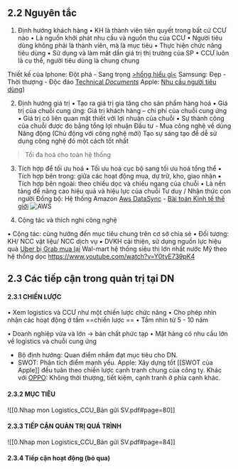 ## 2.2 Nguyên tắc
1. Định hướng khách hàng
• KH là thành viên tiên quyết trong bất cứ CCƯ nào 
• Là nguồn khởi phát nhu cầu và nguồn thu của CCƯ 
• Người tiêu dùng không phải là thành viên, mà là mục tiêu 
	• Thực hiện chức năng tiêu dùng 
	• Sử dụng và làm mất dần giá trị thị trường của SP 
	• CCƯ luôn là cụ thể, người tiêu dùng là chung chung

Thiết kế của Iphone: Đột phá - Sang trọng [>hổng hiểu gì<](https://developer.apple.com/design/human-interface-guidelines)
Samsung: Đẹp - Thời thượng - Độc đáo [Technical _Documents_](https://design.samsung.com/global/contents/one-ui/download/oneui_design_guide_eng.pdf)
Apple: [Nhu cầu người tiêu dùng](https://developer.apple.com/design/human-interface-guidelines/designing-for-ios))

2. Định hướng giá trị
▪ Tạo ra giá trị gia tăng cho sản phẩm hàng hoá 
▪ Giá trị của chuỗi cung ứng: 
	Giá trị khách hàng – chi phí của chuỗi cung ứng 
▪ Giá trị có liên quan mật thiết với lợi nhuận của chuỗi 
▪ Sự thành công của chuỗi được đo bằng tổng lợi nhuận
	Đầu tư - Mua công nghệ về dùng
	Năng động (Chủ động với công nghệ mới)
	Tạo sự sáng tạo để dễ sử dụng công nghệ đó một cách tốt nhất
>Tối đa hoá cho toàn hệ thống

3. Tích hợp để tối ưu hoá
 ▪ Tối ưu hoá cục bộ sang tối ưu hoá tổng thể 
 ▪ Tích hợp bên trong: giữa các hoạt động mua, dự trữ, kho, giao nhận 
 ▪ Tích hợp bên ngoài: theo chiều dọc và chiều ngang của chuỗi 
 ▪ Là nền tảng để nâng cao hiệu quả và hiệu lực của chuỗi
	Tư duy / Nhận thức con người
	Đồng bộ: Hệ thống Amazon [Aws DataSync](https://blog.daovanhung.com/post/su-dung-aws-datasync-va-aws-storage-gateway) - [Bài toán Kinh tế thế giới](https://dantri.com.vn/kinh-doanh/bai-toan-tang-truong-kinh-te-can-co-cai-nhin-trung-va-dai-han-20240109113936186.htm)
![AWS](https://i.imgur.com/dC1XUNE.png)

4. Cộng tác và thích nghi công nghệ

▪ Cộng tác: cùng hướng đến mục tiêu chung trên cơ sở chia sẻ ▪ Đối tượng: KH/ NCC vật liệu/ NCC dịch vụ 
▪ DVKH cải thiện, sử dụng nguồn lực hiệu quả
	[Uber bị Grab mua lại](https://vneconomy.vn/thuong-vu-grab-mua-uber-thi-phan-vuot-50-nhung-grab-van-duoc-tuyen-vo-toi.htm)
	Wal-mart hệ thống siêu thị lớn nhất nước Mỹ theo hệ thống dọc https://www.youtube.com/watch?v=Y0tyE739pK4
## 2.3 Các tiếp cận trong quản trị tại DN
#### 2.3.1 CHIẾN LƯỢC

• Xem logistics và CCƯ như một chiến lược chức năng 
• Cho phép nhìn nhận các hoạt động ở tầm ==chiến lược ==
• Tầm nhìn từ 5 - 10 năm 

• Doanh nghiệp vừa và lớn -> bản chất phức tạp 
• Mặt hàng có nhu cầu lớn về logistics và chuỗi cung ứng
- Bộ định hướng: Quan điểm nhắm đạt mục tiêu cho DN.
- SWOT: Phân tích điểm mạnh yếu.
Apple: Xây dựng tốt [[SWOT của Apple]] đều tuân theo chiến lược cạnh tranh chung của công ty.
Khác với [OPPO](https://www.studocu.com/vn/document/truong-dai-hoc-fpt/digital-marketing/123doc-chien-luoc-kinh-doanh-quoc-te-cua-oppo-tai-viet-nam/27191752): Không thời thượng, tiết kiệm, cạnh tranh ở phía cạnh khác.
#### 2.3.2 MỤC TIÊU
![[0.Nhap mon Logistics_CCU_Bản gửi SV.pdf#page=80]]
#### 2.3.3 TIẾP CẬN QUẢN TRỊ QUÁ TRÌNH

![[0.Nhap mon Logistics_CCU_Bản gửi SV.pdf#page=84]]


#### 2.3.4 Tiếp cận hoạt động (bỏ qua)

